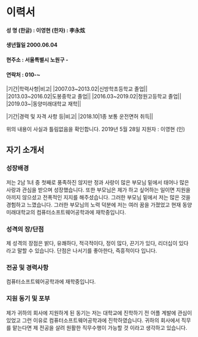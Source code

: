 # 이력서

#### 성 명  (한글) : 이영현 (한자) : 李永炫
#### 생년월일 2000.06.04
#### 현주소 : 서울특별시 노원구 -
#### 연락처 : 010-~

|기간|학력사항|비고|
|2007.03~2013.02|신방학초등학교 졸업||
|2013.03~2016.02|도봉중학교 졸업||
|2016.03~2019.02|청원고등학교 졸업||
|2019.03~|동양미래대학교 재학||

|기간|경력 및 자격 사항 등|비고|
|2018.10|1종 보통 운전면허 취득||

위의 내용이 사실과 틀림없음을 확인합니다.
2019년 5월 28일
지원자 : 이영현   (인)

## 자기 소개서
### 성장배경
저는 2남 1녀 중 첫째로 풍족하진 않지만 정과 사랑이 많은 부모님 밑에서 태어나
많은 사랑과 관심을 받으며 성장했습니다. 또한 부모님은 제가 하고 싶어하는 일이면 지원을 아끼지 않으셨고 전폭적인 지지를 해주셨습니다. 그러한 부모님 밑에서 저는 많은 것을 경험하고 느꼈습니다. 그러한 부모님의 노력 덕분에 저는 여러 꿈을 가졌었고 현재 동양미래대학교의 컴퓨터소프트웨어공학과에 재학중입니다.

### 성격의 장/단점
제 성격의 장점은 밝다, 유쾌하다, 적극적이다, 정이 많다, 끈기가 있다, 리더십이 있다 라고 말할 수 있습니다.
단점은 나서기를 좋아한다, 즉흥적이다 입니다.

### 전공 및 경력사항
컴퓨터소프트웨어공학과에 재학중입니다.

### 지원 동기 및 포부
제가 귀하의 회사에 지원하게 된 동기는 저는 대학교에 진학하기 전 어플 계발에 관심이 있었고 그런 이유로 컴퓨터소프트웨어공학과에 진학하였습니다. 귀하의 회사에서 직무를 맡는다면 제 전공을 살려 원활한 직무수행이 가능할 것 이라고 생각하고 있습니다.
